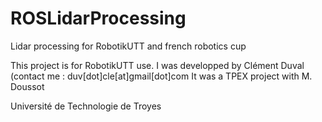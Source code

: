# ROSLidarProcessing
Lidar processing for RobotikUTT and french robotics cup

This project is for RobotikUTT use. I was developped by Clément Duval (contact me : duv[dot]cle[at]gmail[dot]com
It was a TPEX project with M. Doussot

Université de Technologie de Troyes
